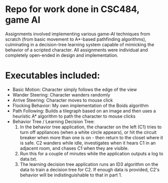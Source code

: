 # Repo for work done in CSC484, game AI

Assignments involved implementing various game-AI techniques from scratch (from basic movement to A*-based pathfinding algorithms), culminating in a decision-tree learning system capable of mimicking the behavior of a scripted character. All assignments were individual and completely open-ended in design and implementation.

# Executables included:
- Basic Motion: Character simply follows the edge of the view
- Wander Steering: Character wanders randomly
- Arrive Steering: Character moves to mouse click
- Flocking Behavior: My own implementation of the Boids algorithm
- Path Following: Builds a tilegraph based on an image and then uses a heuristic A* algorithm to path the character to mouse clicks
- Behavior Tree / Learning Decision Tree:
  1. In the behavior tree application, the character on the left (C1) tries to turn off appliances (when a white circle appears), or hit the circuit breaker when more than one is on - then return to the closet where it is safe. C2 wanders while idle, investigates when it hears C1 in an adjacent room, and chases C1 when they are visible.
  2. Run this for a couple of minutes while the application outputs a log to data.txt.
  3. The learning decision tree application runs an ID3 algorithm on the data to train a decision tree for C2. If enough data is provided, C2's behavior will be indistinguishable to that in part 1.
